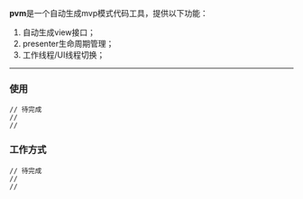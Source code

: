 **pvm**是一个自动生成mvp模式代码工具，提供以下功能：

1. 自动生成view接口；
2. presenter生命周期管理；
3. 工作线程/UI线程切换；

---
### 使用
	// 待完成
	//
	// 

### 工作方式
	// 待完成
	//
	//